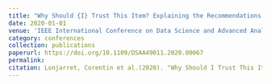 ```yaml
---
title: "Why Should {I} Trust This Item? Explaining the Recommendations of any Model"
date: 2020-01-01
venue: 'IEEE International Conference on Data Science and Advanced Analytics, DSAA'
category: conferences
collection: publications
paperurl: https://doi.org/10.1109/DSAA49011.2020.00067
permalink: 
citation: Lonjarret, Corentin et al.(2020). "Why Should I Trust This Item? Explaining the Recommendations of any Model". IEEE International Conference on Data Science and Advanced Analytics, DSAA.
---
```

